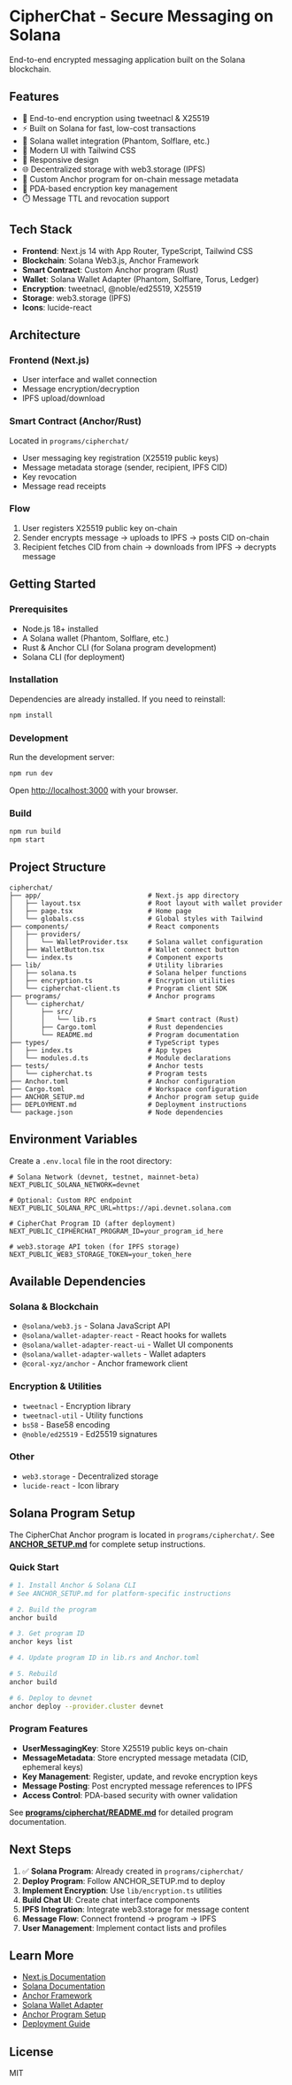 # CipherChat - Secure Messaging on Solana

End-to-end encrypted messaging application built on the Solana blockchain.

## Features

- 🔐 End-to-end encryption using tweetnacl & X25519
- ⚡ Built on Solana for fast, low-cost transactions
- 💼 Solana wallet integration (Phantom, Solflare, etc.)
- 🎨 Modern UI with Tailwind CSS
- 📱 Responsive design
- 🌐 Decentralized storage with web3.storage (IPFS)
- 🔗 Custom Anchor program for on-chain message metadata
- 🔑 PDA-based encryption key management
- ⏱️ Message TTL and revocation support

## Tech Stack

- **Frontend**: Next.js 14 with App Router, TypeScript, Tailwind CSS
- **Blockchain**: Solana Web3.js, Anchor Framework
- **Smart Contract**: Custom Anchor program (Rust)
- **Wallet**: Solana Wallet Adapter (Phantom, Solflare, Torus, Ledger)
- **Encryption**: tweetnacl, @noble/ed25519, X25519
- **Storage**: web3.storage (IPFS)
- **Icons**: lucide-react

## Architecture

### Frontend (Next.js)
- User interface and wallet connection
- Message encryption/decryption
- IPFS upload/download

### Smart Contract (Anchor/Rust)
Located in `programs/cipherchat/`
- User messaging key registration (X25519 public keys)
- Message metadata storage (sender, recipient, IPFS CID)
- Key revocation
- Message read receipts

### Flow
1. User registers X25519 public key on-chain
2. Sender encrypts message → uploads to IPFS → posts CID on-chain
3. Recipient fetches CID from chain → downloads from IPFS → decrypts message

## Getting Started

### Prerequisites

- Node.js 18+ installed
- A Solana wallet (Phantom, Solflare, etc.)
- Rust & Anchor CLI (for Solana program development)
- Solana CLI (for deployment)

### Installation

Dependencies are already installed. If you need to reinstall:

```bash
npm install
```

### Development

Run the development server:

```bash
npm run dev
```

Open [http://localhost:3000](http://localhost:3000) with your browser.

### Build

```bash
npm run build
npm start
```

## Project Structure

```
cipherchat/
├── app/                           # Next.js app directory
│   ├── layout.tsx                 # Root layout with wallet provider
│   ├── page.tsx                   # Home page
│   └── globals.css                # Global styles with Tailwind
├── components/                    # React components
│   ├── providers/
│   │   └── WalletProvider.tsx     # Solana wallet configuration
│   ├── WalletButton.tsx           # Wallet connect button
│   └── index.ts                   # Component exports
├── lib/                           # Utility libraries
│   ├── solana.ts                  # Solana helper functions
│   ├── encryption.ts              # Encryption utilities
│   └── cipherchat-client.ts       # Program client SDK
├── programs/                      # Anchor programs
│   └── cipherchat/
│       ├── src/
│       │   └── lib.rs             # Smart contract (Rust)
│       ├── Cargo.toml             # Rust dependencies
│       └── README.md              # Program documentation
├── types/                         # TypeScript types
│   ├── index.ts                   # App types
│   └── modules.d.ts               # Module declarations
├── tests/                         # Anchor tests
│   └── cipherchat.ts              # Program tests
├── Anchor.toml                    # Anchor configuration
├── Cargo.toml                     # Workspace configuration
├── ANCHOR_SETUP.md                # Anchor program setup guide
├── DEPLOYMENT.md                  # Deployment instructions
└── package.json                   # Node dependencies
```

## Environment Variables

Create a `.env.local` file in the root directory:

```env
# Solana Network (devnet, testnet, mainnet-beta)
NEXT_PUBLIC_SOLANA_NETWORK=devnet

# Optional: Custom RPC endpoint
NEXT_PUBLIC_SOLANA_RPC_URL=https://api.devnet.solana.com

# CipherChat Program ID (after deployment)
NEXT_PUBLIC_CIPHERCHAT_PROGRAM_ID=your_program_id_here

# web3.storage API token (for IPFS storage)
NEXT_PUBLIC_WEB3_STORAGE_TOKEN=your_token_here
```

## Available Dependencies

### Solana & Blockchain
- `@solana/web3.js` - Solana JavaScript API
- `@solana/wallet-adapter-react` - React hooks for wallets
- `@solana/wallet-adapter-react-ui` - Wallet UI components
- `@solana/wallet-adapter-wallets` - Wallet adapters
- `@coral-xyz/anchor` - Anchor framework client

### Encryption & Utilities
- `tweetnacl` - Encryption library
- `tweetnacl-util` - Utility functions
- `bs58` - Base58 encoding
- `@noble/ed25519` - Ed25519 signatures

### Other
- `web3.storage` - Decentralized storage
- `lucide-react` - Icon library

## Solana Program Setup

The CipherChat Anchor program is located in `programs/cipherchat/`. See **[ANCHOR_SETUP.md](./ANCHOR_SETUP.md)** for complete setup instructions.

### Quick Start

```bash
# 1. Install Anchor & Solana CLI
# See ANCHOR_SETUP.md for platform-specific instructions

# 2. Build the program
anchor build

# 3. Get program ID
anchor keys list

# 4. Update program ID in lib.rs and Anchor.toml

# 5. Rebuild
anchor build

# 6. Deploy to devnet
anchor deploy --provider.cluster devnet
```

### Program Features

- **UserMessagingKey**: Store X25519 public keys on-chain
- **MessageMetadata**: Store encrypted message metadata (CID, ephemeral keys)
- **Key Management**: Register, update, and revoke encryption keys
- **Message Posting**: Post encrypted message references to IPFS
- **Access Control**: PDA-based security with owner validation

See **[programs/cipherchat/README.md](./programs/cipherchat/README.md)** for detailed program documentation.

## Next Steps

1. ✅ **Solana Program**: Already created in `programs/cipherchat/`
2. **Deploy Program**: Follow ANCHOR_SETUP.md to deploy
3. **Implement Encryption**: Use `lib/encryption.ts` utilities
4. **Build Chat UI**: Create chat interface components
5. **IPFS Integration**: Integrate web3.storage for message content
6. **Message Flow**: Connect frontend → program → IPFS
7. **User Management**: Implement contact lists and profiles

## Learn More

- [Next.js Documentation](https://nextjs.org/docs)
- [Solana Documentation](https://docs.solana.com/)
- [Anchor Framework](https://www.anchor-lang.com/)
- [Solana Wallet Adapter](https://github.com/solana-labs/wallet-adapter)
- [Anchor Program Setup](./ANCHOR_SETUP.md)
- [Deployment Guide](./DEPLOYMENT.md)

## License

MIT

